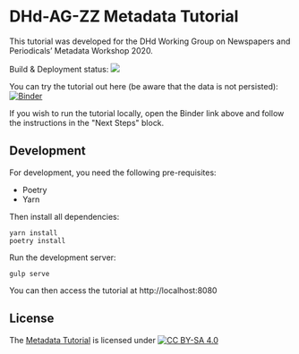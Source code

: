 # DHd-AG-ZZ Metadata Tutorial

This tutorial was developed for the DHd Working Group on Newspapers and Periodicals’ Metadata Workshop 2020.

Build & Deployment status: ![](https://github.com/mmh352/metadata-tutorial/workflows/Deployment/badge.svg)

You can try the tutorial out here (be aware that the data is not persisted): [![Binder](https://mybinder.org/badge_logo.svg)](https://mybinder.org/v2/gh/mmh352/metadata-tutorial-container/default)

If you wish to run the tutorial locally, open the Binder link above and follow the instructions in the "Next Steps" block.

## Development

For development, you need the following pre-requisites:

* Poetry
* Yarn

Then install all dependencies:

```
yarn install
poetry install
```

Run the development server:

```
gulp serve
```

You can then access the tutorial at http://localhost:8080

## License

The [Metadata Tutorial](https://github.com/mmh352/metadata-tutorial) is licensed under [![CC BY-SA 4.0](https://mirrors.creativecommons.org/presskit/buttons/88x31/png/by-sa.png)](https://creativecommons.org/licenses/by-sa/4.0/)
